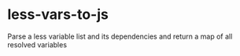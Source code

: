 # less-vars-to-js
Parse a less variable list and its dependencies and return a map of all resolved variables

